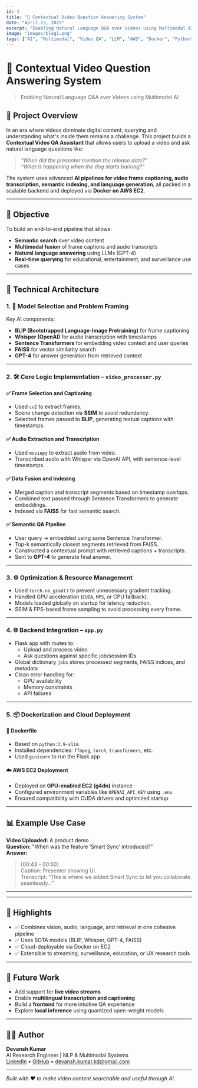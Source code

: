 ```yaml
---
id: 3
title: "🎥 Contextual Video Question Answering System"
date: "April 23, 2025"
excerpt: "Enabling Natural Language Q&A over Videos using Multimodal AI. Built with BLIP, Whisper, FAISS, GPT-4, Docker, and AWS."
image: "images/blog1.png"
tags: ["AI", "Multimodal", "Video QA", "LLM", "AWS", "Docker", "Python"]
---
```


# 🎥 Contextual Video Question Answering System

> Enabling Natural Language Q&A over Videos using Multimodal AI

## 🚀 Project Overview

In an era where videos dominate digital content, querying and understanding what's inside them remains a challenge. This project builds a **Contextual Video QA Assistant** that allows users to upload a video and ask natural language questions like:

> *“When did the presenter mention the release date?”*  
> *“What is happening when the dog starts barking?”*

The system uses advanced **AI pipelines for video frame captioning, audio transcription, semantic indexing, and language generation**, all packed in a scalable backend and deployed via **Docker on AWS EC2**.

---

## 🎯 Objective

To build an end-to-end pipeline that allows:
- **Semantic search** over video content
- **Multimodal fusion** of frame captions and audio transcripts
- **Natural language answering** using LLMs (GPT-4)
- **Real-time querying** for educational, entertainment, and surveillance use cases

---

## 🧠 Technical Architecture

### 1. 🧩 Model Selection and Problem Framing

Key AI components:
- **BLIP (Bootstrapped Language-Image Pretraining)** for frame captioning
- **Whisper (OpenAI)** for audio transcription with timestamps
- **Sentence Transformers** for embedding video context and user queries
- **FAISS** for vector similarity search
- **GPT-4** for answer generation from retrieved context

---

### 2. 🛠 Core Logic Implementation – `video_processor.py`

#### ✅ Frame Selection and Captioning
- Used `cv2` to extract frames.
- Scene change detection via **SSIM** to avoid redundancy.
- Selected frames passed to **BLIP**, generating textual captions with timestamps.

#### ✅ Audio Extraction and Transcription
- Used `moviepy` to extract audio from video.
- Transcribed audio with Whisper via OpenAI API, with sentence-level timestamps.

#### ✅ Data Fusion and Indexing
- Merged caption and transcript segments based on timestamp overlaps.
- Combined text passed through Sentence Transformers to generate embeddings.
- Indexed via **FAISS** for fast semantic search.

#### ✅ Semantic QA Pipeline
- User query → embedded using same Sentence Transformer.
- Top-k semantically closest segments retrieved from FAISS.
- Constructed a contextual prompt with retrieved captions + transcripts.
- Sent to **GPT-4** to generate final answer.

---

### 3. ⚙️ Optimization & Resource Management

- Used `torch.no_grad()` to prevent unnecessary gradient tracking.
- Handled GPU acceleration (`CUDA`, `MPS`, or CPU fallback).
- Models loaded globally on startup for latency reduction.
- SSIM & FPS-based frame sampling to avoid processing every frame.

---

### 4. 🌐 Backend Integration – `app.py`

- Flask app with routes to:
  - Upload and process video
  - Ask questions against specific job/session IDs
- Global dictionary `jobs` stores processed segments, FAISS indices, and metadata
- Clean error handling for:
  - GPU availability
  - Memory constraints
  - API failures

---

### 5. 📦 Dockerization and Cloud Deployment

#### 🐳 Dockerfile
- Based on `python:3.9-slim`
- Installed dependencies: `ffmpeg`, `torch`, `transformers`, etc.
- Used `gunicorn` to run the Flask app

#### ☁️ AWS EC2 Deployment
- Deployed on **GPU-enabled EC2 (g4dn)** instance
- Configured environment variables like `OPENAI_API_KEY` using `.env`
- Ensured compatibility with CUDA drivers and optimized startup

---

## 📊 Example Use Case

**Video Uploaded:** A product demo  
**Question:** "When was the feature ‘Smart Sync’ introduced?"  
**Answer:**  
> [00:43 - 00:50]  
> Caption: Presenter showing UI.  
> Transcript: “This is where we added Smart Sync to let you collaborate seamlessly…”

---


---

## 🌟 Highlights

- ✅ Combines vision, audio, language, and retrieval in one cohesive pipeline
- ✅ Uses SOTA models (BLIP, Whisper, GPT-4, FAISS)
- ✅ Cloud-deployable via Docker on EC2
- ✅ Extensible to streaming, surveillance, education, or UX research tools

---

## 🧠 Future Work

- Add support for **live video streams**
- Enable **multilingual transcription and captioning**
- Build a **frontend** for more intuitive QA experience
- Explore **local inference** using quantized open-weight models

---

## 👨‍💻 Author

**Devansh Kumar**  
AI Research Engineer | NLP & Multimodal Systems  
[LinkedIn](#) • [GitHub](#) • [devansh.kumar.kd@gmail.com](mailto:devansh.kumar.kd@gmail.com)

---

*Built with ❤️ to make video content searchable and useful through AI.*
